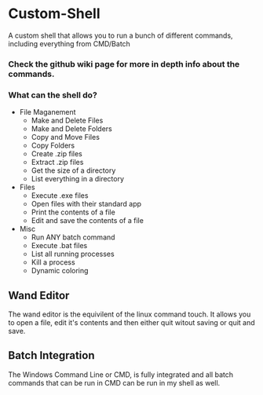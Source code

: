 # Custom-Shell
A custom shell that allows you to run a bunch of different commands, including everything from CMD/Batch

### Check the github wiki page for more in depth info about the commands.

### What can the shell do?
+ File Maganement
    + Make and Delete Files
    + Make and Delete Folders
    + Copy and Move Files
    + Copy Folders    
    + Create .zip files
    + Extract .zip files
    + Get the size of a directory
    + List everything in a directory
+ Files
    + Execute .exe files
    + Open files with their standard app
    + Print the contents of a file
    + Edit and save the contents of a file
+ Misc
    + Run ANY batch command
    + Execute .bat files
    + List all running processes
    + Kill a process
    + Dynamic coloring
    
## Wand Editor
The wand editor is the equivilent of the linux command touch. It allows you to open a file, edit it's contents and then either quit witout saving or quit and save.

## Batch Integration
The Windows Command Line or CMD, is fully integrated and all batch commands that can be run in CMD can be run in my shell as well.
